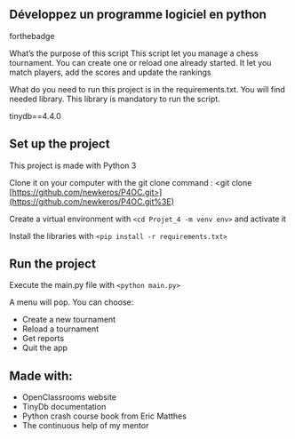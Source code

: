 
## Développez un programme logiciel en python



forthebadge

What’s the purpose of this script This script let you manage a chess tournament. You can create one or reload one already started. It let you match players, add the scores and update the rankings

What do you need to run this project is in the requirements.txt. You will find needed library. This library is mandatory to run the script.

tinydb==4.4.0



## Set up the project

This project is made with Python 3

Clone it on your computer with the git clone command : <git clone  [https://github.com/newkeros/P4OC.git>](https://github.com/newkeros/P4OC.git%3E)

Create a virtual environment with `<cd Projet_4 -m venv env>` and activate it

Install the libraries with `<pip install -r requirements.txt>`

## Run the project

Execute the main.py file with `<python main.py>` 

A menu will pop. You can choose:

-   Create a new tournament
-   Reload a tournament
-   Get reports
-   Quit the app

## Made with:

- OpenClassrooms website
- TinyDb documentation
- Python crash course book from Eric Matthes
- The continuous help of my mentor



